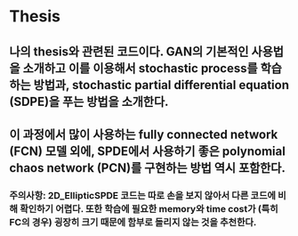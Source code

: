 # Thesis
## 나의 thesis와 관련된 코드이다. GAN의 기본적인 사용법을 소개하고 이를 이용해서 stochastic process를 학습하는 방법과, stochastic partial differential equation (SDPE)을 푸는 방법을 소개한다.
## 이 과정에서 많이 사용하는 fully connected network (FCN) 모델 외에, SPDE에서 사용하기 좋은 polynomial chaos network (PCN)를 구현하는 방법 역시 포함한다.

### 주의사항: 2D_EllipticSPDE 코드는 따로 손을 보지 않아서 다른 코드에 비해 확인하기 어렵다. 또한 학습에 필요한 memory와 time cost가 (특히 FC의 경우) 굉장히 크기 때문에 함부로 돌리지 않는 것을 추천한다.
